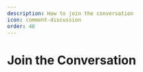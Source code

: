 ```yaml
---
description: How to join the conversation
icon: comment-discussion
order: 46
---
```


# Join the Conversation



